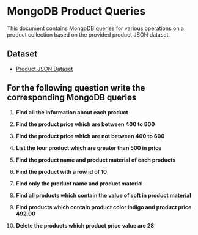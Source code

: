 # MongoDB Product Queries

This document contains MongoDB queries for various operations on a product collection based on the provided product JSON dataset.

## Dataset

- [Product JSON Dataset](https://github.com/rvsp/database/blob/master/mongodb/product.json)

## For the following question write the corresponding MongoDB queries


1. **Find all the information about each product**
  
2. **Find the product price which are between 400 to 800**
  
3. **Find the product price which are not between 400 to 600**

4. **List the four product which are greater than 500 in price**

5. **Find the product name and product material of each products**

6. **Find the product with a row id of 10**

7. **Find only the product name and product material**

8. **Find all products which contain the value of soft in product material**

9. **Find products which contain product color indigo  and product price 492.00**

10. **Delete the products which product price value are 28**




